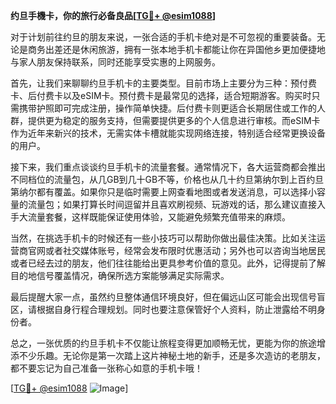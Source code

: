 **约旦手機卡，你的旅行必备良品[[TG💪+ @esim1088](https://t.me/s/esim1088)]**

对于计划前往约旦的朋友来说，一张合适的手机卡绝对是不可忽视的重要装备。无论是商务出差还是休闲旅游，拥有一张本地手机卡都能让你在异国他乡更加便捷地与家人朋友保持联系，同时还能享受实惠的上网服务。

首先，让我们来聊聊约旦手机卡的主要类型。目前市场上主要分为三种：预付费卡、后付费卡以及eSIM卡。预付费卡是最常见的选择，适合短期游客。购买时只需携带护照即可完成注册，操作简单快捷。后付费卡则更适合长期居住或工作的人群，提供更为稳定的服务支持，但需要提供更多的个人信息进行审核。而eSIM卡作为近年来新兴的技术，无需实体卡槽就能实现网络连接，特别适合经常更换设备的用户。

接下来，我们重点谈谈约旦手机卡的流量套餐。通常情况下，各大运营商都会推出不同档位的流量包，从几GB到几十GB不等，价格也从几十约旦第纳尔到上百约旦第纳尔都有覆盖。如果你只是临时需要上网查看地图或者发送消息，可以选择小容量的流量包；如果打算长时间逗留并且喜欢刷视频、玩游戏的话，那么建议直接入手大流量套餐，这样既能保证使用体验，又能避免频繁充值带来的麻烦。

当然，在挑选手机卡的时候还有一些小技巧可以帮助你做出最佳决策。比如关注运营商官网或者社交媒体账号，经常会发布限时优惠活动；另外也可以咨询当地居民或者已经去过的朋友，他们往往能给出更具参考价值的意见。此外，记得提前了解目的地信号覆盖情况，确保所选方案能够满足实际需求。

最后提醒大家一点，虽然约旦整体通信环境良好，但在偏远山区可能会出现信号盲区，请根据自身行程合理规划。同时也要注意保管好个人资料，防止泄露给不明身份者。

总之，一张优质的约旦手机卡不仅能让旅程变得更加顺畅无忧，更能为你的旅途增添不少乐趣。无论你是第一次踏上这片神秘土地的新手，还是多次造访的老朋友，都不要忘记为自己准备一张称心如意的手机卡哦！

[[TG💪+ @esim1088](https://t.me/s/esim1088) ![Image](https://i.postimg.cc/4NQfJmqS/Snipaste-2025-05-13-00-14-12.png)]